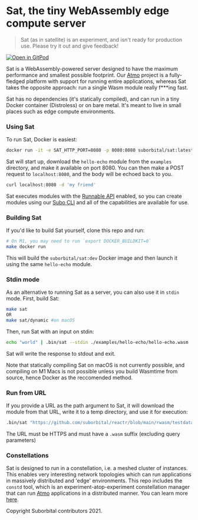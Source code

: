 # Sat, the tiny WebAssembly edge compute server
> Sat (as in satellite) is an experiment, and isn't ready for production use. Please try it out and give feedback!

[![Open in GitPod](https://gitpod.io/button/open-in-gitpod.svg)](https://gitpod.io/#https://github.com/suborbital/sat)

Sat is a WebAssembly-powered server designed to have the maximum performance and smallest possible footprint. Our [Atmo](https://github.com/suborbital/atmo) project is a fully-fledged platform with support for running entire applications, whereas Sat takes the opposite approach: run a single Wasm module really f***ing fast.

Sat has no dependencies (it's statically compiled), and can run in a tiny Docker container (Distroless) or on bare metal. It's meant to live in small places such as edge compute environments.

### Using Sat

To run Sat, Docker is easiest:
```bash
docker run -it -e SAT_HTTP_PORT=8080 -p 8080:8080 suborbital/sat:latest sat https://github.com/suborbital/reactr/blob/main/rwasm/testdata/hello-echo/hello-echo.wasm\?raw\=true
```
Sat will start up, download the `hello-echo` module from the `examples` directory, and make it available on port 8080. You can then make a POST request to `localhost:8080`, and the body will be echoed back to you.
```bash
curl localhost:8080 -d 'my friend'
```
Sat executes modules with the [Runnable API](https://atmo.suborbital.dev/runnable-api/introduction) enabled, so you can create modules using our [Subo CLI](https://github.com/suborbital/subo) and all of the capabilities are available for use.

### Building Sat
If you'd like to build Sat yourself, clone this repo and run:
```bash
# On M1, you may need to run `export DOCKER_BUILDKIT=0`
make docker run
```
This will build the `suborbital/sat:dev` Docker image and then launch it using the same `hello-echo` module.

### Stdin mode
As an alternative to running Sat as a server, you can also use it in `stdin` mode. First, build Sat:
```bash
make sat
OR
make sat/dynamic #on macOS
```
Then, run Sat with an input on stdin:
```bash
echo "world" | .bin/sat --stdin ./examples/hello-echo/hello-echo.wasm
```
Sat will write the response to stdout and exit.

Note that statically compiling Sat on macOS is not currently possible, and compiling on M1 Macs is not possible unless you build Wasmtime from source, hence Docker as the reccomended method.

### Run from URL
If you provide a URL as the path argument to Sat, it will download the module from that URL, write it to a temp directory, and use it for execution:
```bash
.bin/sat "https://github.com/suborbital/reactr/blob/main/rwasm/testdata/hello-echo/hello-echo.wasm?raw=true"
```
The URL must be HTTPS and must have a `.wasm` suffix (excluding query parameters)

### Constellations
Sat is designed to run in a constellation, i.e. a meshed cluster of instances. This enables very interesting network topologies which can run applications in massively distributed and 'edge' environments. This repo includes the `constd` tool, which is an experiment-atop-experiment constellation manager that can run [Atmo](https://github.com/suborbital/atmo) applications in a distributed manner. You can learn more [here](./constd).

Copyright Suborbital contributors 2021.
